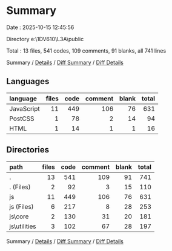 # Summary

Date : 2025-10-15 12:45:56

Directory e:\\1DV610\\L3A\\public

Total : 13 files,  541 codes, 109 comments, 91 blanks, all 741 lines

Summary / [Details](details.md) / [Diff Summary](diff.md) / [Diff Details](diff-details.md)

## Languages
| language | files | code | comment | blank | total |
| :--- | ---: | ---: | ---: | ---: | ---: |
| JavaScript | 11 | 449 | 106 | 76 | 631 |
| PostCSS | 1 | 78 | 2 | 14 | 94 |
| HTML | 1 | 14 | 1 | 1 | 16 |

## Directories
| path | files | code | comment | blank | total |
| :--- | ---: | ---: | ---: | ---: | ---: |
| . | 13 | 541 | 109 | 91 | 741 |
| . (Files) | 2 | 92 | 3 | 15 | 110 |
| js | 11 | 449 | 106 | 76 | 631 |
| js (Files) | 6 | 217 | 8 | 28 | 253 |
| js\\core | 2 | 130 | 31 | 20 | 181 |
| js\\utilities | 3 | 102 | 67 | 28 | 197 |

Summary / [Details](details.md) / [Diff Summary](diff.md) / [Diff Details](diff-details.md)